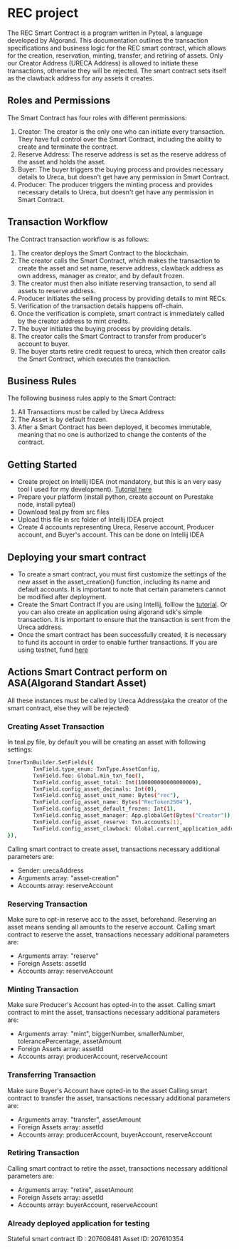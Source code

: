 # REC project

The REC Smart Contract is a program written in Pyteal, a language developed by Algorand. This documentation outlines the transaction specifications and business logic for the REC smart contract, which allows for the creation, reservation, minting, transfer, and retiring of assets. Only our Creator Address (URECA Address) is allowed to initiate these transactions, otherwise they will be rejected. The smart contract sets itself as the clawback address for any assets it creates. 

## Roles and Permissions

The Smart Contract has four roles with different permissions:

1. Creator: The creator is the only one who can initiate every transaction. They have full control over the Smart Contract, including the ability to create and terminate the contract.
1. Reserve Address: The reserve address is set as the reserve address of the asset and holds the asset.
1. Buyer: The buyer triggers the buying process and provides necessary details to Ureca, but doesn't get have any permission in Smart Contract.
1. Producer: The producer triggers the minting process and provides necessary details to Ureca, but doesn't get have any permission in Smart Contract.


## Transaction Workflow

The Contract transaction workflow is as follows:

1. The creator deploys the Smart Contract to the blockchain.
1. The creator calls the Smart Contract, which makes the transaction to create the asset and set name, reserve address, clawback address as own address, manager as creator, and by default frozen.
2. The creator must then also initiate reserving transaction, to send all assets to reserve address.
3. Producer initiates the selling process by providing details to mint RECs.
4. Verification of the transaction details happens off-chain.
5. Once the verification is complete, smart contract is immediately called by the creator address to mint credits.
6. The buyer initiates the buying process by providing details.
7. The creator calls the Smart Contract to transfer from producer's account to buyer.
8. The buyer starts retire credit request to ureca, which then creator calls the Smart Contract, which executes the transaction.

## Business Rules
The following business rules apply to the Smart Contract:
1. All Transactions must be called by Ureca Address
2. The Asset is by default frozen.
3. After a Smart Contract has been deployed, it becomes immutable, meaning that no one is authorized to change the contents of the contract. 

## Getting Started

- Create project on Intellij IDEA (not mandatory, but this is an very easy tool I used for my development). [Tutorial here](https://developer.algorand.org/articles/making-development-easier-algodea-intellij-plugin/)
- Prepare your platform (install python, create account on Purestake node, install pyteal)
- Download teal.py from src files
- Upload this file in src folder of Intellij IDEA project
- Create 4 accounts representing Ureca, Reserve account, Producer account, and Buyer's account. This can be done on Intellij IDEA

## Deploying your smart contract
- To create a smart contract, you must first customize the settings of the new asset in the asset_creation() function, including its name and default accounts. It is important to note that certain parameters cannot be modified after deployment.
- Create the Smart Contract If you are using Intellij, folllow the [tutorial](https://developer.algorand.org/articles/making-development-easier-algodea-intellij-plugin/). Or you can also create an application using algorand sdk's simple transaction. It is important to ensure that the transaction is sent from the Ureca address.
- Once the smart contract has been successfully created, it is necessary to fund its account in order to enable further transactions. If you are using testnet, fund [here](https://bank.testnet.algorand.network/)

## Actions Smart Contract perform on ASA(Algorand Standart Asset)
All these instances must be called by Ureca Address(aka the creator of the smart contract, else they will be rejected)

### Creating Asset Transaction

In teal.py file, by default you will be creating an asset with following settings: 


```sh
InnerTxnBuilder.SetFields({
        TxnField.type_enum: TxnType.AssetConfig,
        TxnField.fee: Global.min_txn_fee(),
        TxnField.config_asset_total: Int(100000000000000000),
        TxnField.config_asset_decimals: Int(0),
        TxnField.config_asset_unit_name: Bytes("rec"),
        TxnField.config_asset_name: Bytes("RecToken2504"),
        TxnField.config_asset_default_frozen: Int(1),
        TxnField.config_asset_manager: App.globalGet(Bytes("Creator")),
        TxnField.config_asset_reserve: Txn.accounts[1],
        TxnField.config_asset_clawback: Global.current_application_address()
}),
```


Calling smart contract to create asset, transactions necessary additional parameters are:
- Sender: urecaAddress
- Arguments array: "asset-creation"
- Accounts array: reserveAccount


### Reserving Transaction

Make sure to opt-in reserve acc to the asset, beforehand. Reserving an asset means sending all amounts to the reserve account.
Calling smart contract to reserve the asset, transactions necessary additional parameters are:

- Arguments array: "reserve"
- Foreign Assets: assetId
- Accounts array: reserveAccount

### Minting Transaction

Make sure Producer's Account has opted-in to the asset.
Calling smart contract to mint the asset, transactions necessary additional parameters are:

- Arguments array: "mint", biggerNumber, smallerNumber, tolerancePercentage, assetAmount
- Foreign Assets array: assetId
- Accounts array:  producerAccount, reserveAccount

### Transferring Transaction

Make sure Buyer's Account have opted-in to the asset
Calling smart contract to transfer the asset, transactions necessary additional parameters are:

- Arguments array: "transfer", assetAmount
- Foreign Assets array: assetId
- Accounts array: producerAccount, buyerAccount, reserveAccount

### Retiring Transaction
Calling smart contract to retire the asset, transactions necessary additional parameters are:

- Arguments array: "retire", assetAmount 
- Foreign Assets array: assetId
- Accounts array: buyerAccount, reserveAccount

### Already deployed application for testing

Stateful smart contract ID : 207608481
Asset ID: 207610354

